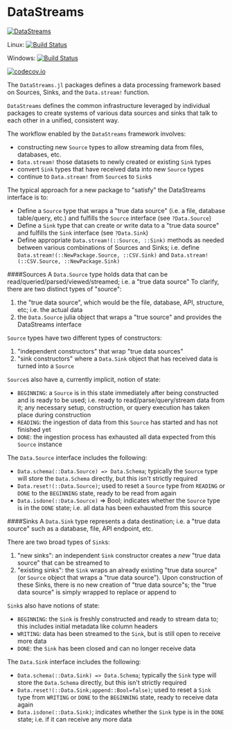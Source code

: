 # DataStreams

[![DataStreams](http://pkg.julialang.org/badges/DataStreams_0.4.svg)](http://pkg.julialang.org/?pkg=DataStreams&ver=0.4)

Linux: [![Build Status](https://travis-ci.org/JuliaDB/DataStreams.jl.svg?branch=master)](https://travis-ci.org/JuliaDB/DataStreams.jl)

Windows: [![Build Status](https://ci.appveyor.com/api/projects/status/github/JuliaDB/DataStreams.jl?branch=master&svg=true)](https://ci.appveyor.com/project/JuliaDB/datastreams-jl/branch/master)

[![codecov.io](http://codecov.io/github/JuliaDB/DataStreams/coverage.svg?branch=master)](http://codecov.io/github/JuliaDB/DataStreams?branch=master)

The `DataStreams.jl` packages defines a data processing framework based on Sources, Sinks, and the `Data.stream!` function.

`DataStreams` defines the common infrastructure leveraged by individual packages to create systems of various
data sources and sinks that talk to each other in a unified, consistent way.

The workflow enabled by the `DataStreams` framework involves:
 * constructing new `Source` types to allow streaming data from files, databases, etc.
 * `Data.stream!` those datasets to newly created or existing `Sink` types
 * convert `Sink` types that have received data into new `Source` types
 * continue to `Data.stream!` from `Source`s to `Sink`s

The typical approach for a new package to "satisfy" the DataStreams interface is to:
 * Define a `Source` type that wraps a "true data source" (i.e. a file, database table/query, etc.) and fulfills the `Source` interface (see `?Data.Source`)
 * Define a `Sink` type that can create or write data to a "true data source" and fulfills the `Sink` interface (see `?Data.Sink`)
 * Define appropriate `Data.stream!(::Source, ::Sink)` methods as needed between various combinations of Sources and Sinks;
   i.e. define `Data.stream!(::NewPackage.Source, ::CSV.Sink)` and `Data.stream!(::CSV.Source, ::NewPackage.Sink)`

####Sources
A `Data.Source` type holds data that can be read/queried/parsed/viewed/streamed; i.e. a "true data source"
To clarify, there are two distinct types of "source":
  1) the "true data source", which would be the file, database, API, structure, etc; i.e. the actual data
  2) the `Data.Source` julia object that wraps a "true source" and provides the DataStreams interface

`Source` types have two different types of constructors:
  1) "independent constructors" that wrap "true data sources"
  2) "sink constructors" where a `Data.Sink` object that has received data is turned into a `Source`

`Source`s also have a, currently implicit, notion of state:
  * `BEGINNING`: a `Source` is in this state immediately after being constructed and is ready to be used; i.e. ready to read/parse/query/stream data from it; any necessary setup, construction, or query execution has taken place during construction
  * `READING`: the ingestion of data from this `Source` has started and has not finished yet
  * `DONE`: the ingestion process has exhausted all data expected from this `Source` instance

The `Data.Source` interface includes the following:
 * `Data.schema(::Data.Source) => Data.Schema`; typically the `Source` type will store the `Data.Schema` directly, but this isn't strictly required
 * `Data.reset!(::Data.Source)`; used to reset a `Source` type from `READING` or `DONE` to the `BEGINNING` state, ready to be read from again
 * `Data.isdone(::Data.Source)` => Bool; indicates whether the `Source` type is in the `DONE` state; i.e. all data has been exhausted from this source

####Sinks
A `Data.Sink` type represents a data destination; i.e. a "true data source" such as a database, file, API endpoint, etc.

There are two broad types of `Sink`s:
  1) "new sinks": an independent `Sink` constructor creates a *new* "true data source" that can be streamed to
  2) "existing sinks": the `Sink` wraps an already existing "true data source" (or `Source` object that wraps a "true data source").
    Upon construction of these Sinks, there is no new creation of "true data source"s; the "true data source" is simply wrapped to replace or append to

`Sink`s also have notions of state:
  * `BEGINNING`: the `Sink` is freshly constructed and ready to stream data to; this includes initial metadata like column headers
  * `WRITING`: data has been streamed to the `Sink`, but is still open to receive more data
  * `DONE`: the `Sink` has been closed and can no longer receive data

The `Data.Sink` interface includes the following:
 * `Data.schema(::Data.Sink) => Data.Schema`; typically the `Sink` type will store the `Data.Schema` directly, but this isn't strictly required
 * `Data.reset!(::Data.Sink;append::Bool=false)`; used to reset a `Sink` type from `WRITING` or `DONE` to the `BEGINNING` state, ready to receive data again
 * `Data.isdone(::Data.Sink)`; indicates whether the `Sink` type is in the `DONE` state; i.e. if it can receive any more data
